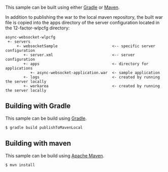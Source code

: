 This sample can be built using either [Gradle](#building-with-gradle) or [Maven](#building-with-maven).

In addition to publishing the war to the local maven repository, the built war file is copied into the apps directory of the server configuration located in the 12-factor-wlpcfg directory:

```text
async-websocket-wlpcfg
 +- servers
     +- websocketSample                        <-- specific server configuration
        +- server.xml                          <-- server configuration
        +- apps                                <- directory for applications
           +- async-websocket-application.war  <- sample application
        +- logs                                <- created by running the server locally
        +- workarea                            <- created by running the server locally
```

## Building with Gradle

This sample can be build using [Gradle](http://gradle.org/).

```bash
$ gradle build publishToMavenLocal
```

## Building with maven

This sample can be build using [Apache Maven](http://maven.apache.org/).

```bash
$ mvn install
```